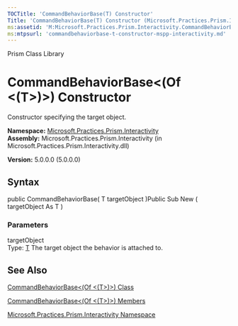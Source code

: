 ```yaml
---
TOCTitle: 'CommandBehaviorBase(T) Constructor'
Title: 'CommandBehaviorBase(T) Constructor (Microsoft.Practices.Prism.Interactivity)'
ms:assetid: 'M:Microsoft.Practices.Prism.Interactivity.CommandBehaviorBase\`1.\#ctor(\`0)'
ms:mtpsurl: 'commandbehaviorbase-t-constructor-mspp-interactivity.md'
---
```


Prism Class Library

CommandBehaviorBase&lt;(Of &lt;(T&gt;)&gt;) Constructor
=======================================================

Constructor specifying the target object.

**Namespace:** [Microsoft.Practices.Prism.Interactivity](https://msdn.microsoft.com/library/microsoft.practices.prism.interactivity)
**Assembly:** Microsoft.Practices.Prism.Interactivity (in Microsoft.Practices.Prism.Interactivity.dll)

**Version:** 5.0.0.0 (5.0.0.0)

## Syntax


public CommandBehaviorBase( T targetObject )Public Sub New ( targetObject As T )

### Parameters

targetObject  
Type: [T](https://msdn.microsoft.com/library/microsoft.practices.prism.interactivity.commandbehaviorbase%601)
The target object the behavior is attached to.

See Also
--------


[CommandBehaviorBase&lt;(Of &lt;(T&gt;)&gt;) Class](https://msdn.microsoft.com/library/microsoft.practices.prism.interactivity.commandbehaviorbase%601)

[CommandBehaviorBase&lt;(Of &lt;(T&gt;)&gt;) Members](https://msdn.microsoft.com/allmembers.t:microsoft.practices.prism.interactivity.commandbehaviorbase%601)

[Microsoft.Practices.Prism.Interactivity Namespace](https://msdn.microsoft.com/library/microsoft.practices.prism.interactivity)
